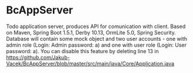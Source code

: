 # BcAppServer
Todo application server, produces API for comunication with client.
Based on  Maven, Spring Boot 1.5.1, Derby 10.13, OrmLite 5.0, Spring Security.
Database will contain some mock object and two user accounts - one with admin role (Login: Admin password: a) 
and one with user role (Login: User password: a). You can disable this feature by deleting line 13 in https://github.com/Jakub-Vacek/BcAppServer/blob/master/src/main/java/Core/Application.java
